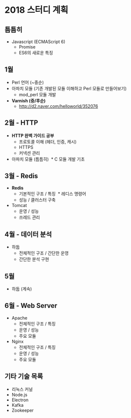 # 2018 스터디 계획

## 틈틈히
* Javascript (ECMAScript 6)
  * Promise
  * ES6의 새로운 특징

## 1월
* Perl 언어 (~중순)
* 아파치 모듈 (기존 개발된 모듈 이해하고 Perl 모듈로 만들어보기)
  * mod_perl 모듈 개발
* **Varnish (중/후순)**
  * http://d2.naver.com/helloworld/352076

## 2월 - HTTP
* **HTTP 완벽 가이드 공부**
  * 프로토콜 이해 (헤더, 인증, 캐시)
  * HTTPS
  * 커넥션 관리
* 아파치 모듈 (틈틈히)
  * C 모듈 개발 기초

## 3월 - Redis
* **Redis**
  * 기본적인 구조 / 특징
  * 레디스 명령어
  * 성능 / 클러스터 구축
* Tomcat
  * 운영 / 성능
  * 쓰레드 관리

## 4월 - 데이터 분석
* 하둡
  * 전체적인 구조 / 간단한 운영
  * 간단한 분석 구현

## 5월
* 하둡 (계속)

## 6월 - Web Server
* Apache
  * 전체적인 구조 / 특징
  * 운영 / 성능
  * 주요 모듈
* Nginx
  * 전체적인 구조 / 특징
  * 운영 / 성능
  * 주요 모듈


## 기타 기술 목록
* 리눅스 커널
* Node.js
* Electron
* Kafka
* Zookeeper
